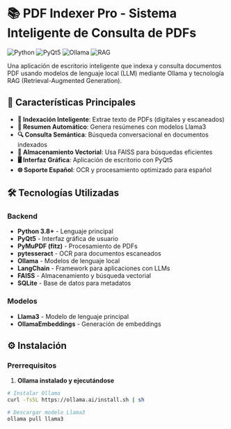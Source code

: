 # 📚 PDF Indexer Pro - Sistema Inteligente de Consulta de PDFs

![Python](https://img.shields.io/badge/Python-3.8+-blue.svg)
![PyQt5](https://img.shields.io/badge/GUI-PyQt5-green.svg)
![Ollama](https://img.shields.io/badge/LLM-Ollama-orange.svg)
![RAG](https://img.shields.io/badge/Architecture-RAG-purple.svg)

Una aplicación de escritorio inteligente que indexa y consulta documentos PDF usando modelos de lenguaje local (LLM) mediante Ollama y tecnología RAG (Retrieval-Augmented Generation).

## 🚀 Características Principales

- **📄 Indexación Inteligente**: Extrae texto de PDFs (digitales y escaneados)
- **🤖 Resumen Automático**: Genera resúmenes con modelos Llama3
- **🔍 Consulta Semántica**: Búsqueda conversacional en documentos indexados
- **💾 Almacenamiento Vectorial**: Usa FAISS para búsquedas eficientes
- **🖥️ Interfaz Gráfica**: Aplicación de escritorio con PyQt5
- **🌐 Soporte Español**: OCR y procesamiento optimizado para español

## 🛠️ Tecnologías Utilizadas

### **Backend**
- **Python 3.8+** - Lenguaje principal
- **PyQt5** - Interfaz gráfica de usuario
- **PyMuPDF (fitz)** - Procesamiento de PDFs
- **pytesseract** - OCR para documentos escaneados
- **Ollama** - Modelos de lenguaje local
- **LangChain** - Framework para aplicaciones con LLMs
- **FAISS** - Almacenamiento y búsqueda vectorial
- **SQLite** - Base de datos para metadatos

### **Modelos**
- **Llama3** - Modelo de lenguaje principal
- **OllamaEmbeddings** - Generación de embeddings

## ⚙️ Instalación

### Prerrequisitos
1. **Ollama instalado y ejecutándose**
```bash
# Instalar Ollama
curl -fsSL https://ollama.ai/install.sh | sh

# Descargar modelo Llama3
ollama pull llama3
